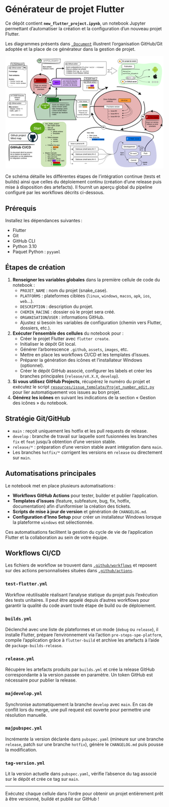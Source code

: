 # Générateur de projet Flutter

Ce dépôt contient **`new_flutter_project.ipynb`**, un notebook Jupyter permettant d’automatiser la création et la configuration d’un nouveau projet Flutter.

Les diagrammes présents dans [`_Document`](./_Document) illustrent l’organisation GitHub/Git adoptée et la place de ce générateur dans la gestion de projet.

![Schéma CI/CD](./_Document/Projet%20CICD.drawio.png)

Ce schéma détaille les différentes étapes de l’intégration continue (tests et builds) ainsi que celles du déploiement continu (création d’une release puis mise à disposition des artefacts). Il fournit un aperçu global du pipeline configuré par les workflows décrits ci-dessous.

## Prérequis

Installez les dépendances suivantes :

- Flutter
- Git
- GitHub CLI
- Python 3.10
- Paquet Python : `pyyaml`

## Étapes de création

1. **Renseigner les variables globales** dans la première cellule de code du notebook :
   - `PROJET_NAME` : nom du projet (snake_case).
   - `PLATFORMS` : plateformes ciblées (`linux`, `windows`, `macos`, `apk`, `ios`, `web`…).
   - `DESCRIPTION` : description du projet.
   - `CHEMIN_RACINE` : dossier où le projet sera créé.
   - `ORGANISATION`/`USER` : informations GitHub.
   - Ajustez si besoin les variables de configuration (chemin vers Flutter, dossiers, etc.).
2. **Exécuter l’ensemble des cellules** du notebook pour :
   - Créer le projet Flutter avec `flutter create`.
   - Initialiser le dépôt Git local.
   - Générer l’arborescence `.github`, `assets`, `images`, etc.
   - Mettre en place les workflows CI/CD et les templates d’issues.
   - Préparer la génération des icônes et l’installateur Windows (optionnel).
   - Créer le dépôt GitHub associé, configurer les labels et créer les branches principales (`release/vX.X.X`, `develop`).
3. **Si vous utilisez GitHub Projects**, récupérez le numéro du projet et exécutez le script [`resources/issue_template/Projet_number_edit.py`](./resources/issue_template/Projet_number_edit.py) pour lier automatiquement vos issues au bon projet.
4. **Générez les icônes** en suivant les indications de la section « Gestion des icônes » du notebook.

## Stratégie Git/GitHub

- `main` : reçoit uniquement les hotfix et les pull requests de release.
- `develop` : branche de travail sur laquelle sont fusionnées les branches `fix` et `feat` jusqu’à obtention d’une version stable.
- `release/*` : préparation d’une version stable avant intégration dans `main`.
- Les branches `hotfix/*` corrigent les versions en `release` ou directement sur `main`.

## Automatisations principales

Le notebook met en place plusieurs automatisations :

- **Workflows GitHub Actions** pour tester, builder et publier l’application.
- **Templates d’issues** (feature, subfeature, bug, fix, hotfix, documentation) afin d’uniformiser la création des tickets.
- **Scripts de mise à jour de version** et génération de `CHANGELOG.md`.
- **Configuration d’Inno Setup** pour créer un installateur Windows lorsque la plateforme `windows` est sélectionnée.

Ces automatisations facilitent la gestion du cycle de vie de l’application Flutter et la collaboration au sein de votre équipe.

## Workflows CI/CD

Les fichiers de workflow se trouvent dans [`.github/workflows`](./.github/workflows) et reposent sur des actions personnalisées situées dans [`.github/actions`](./.github/actions).

### `test-flutter.yml`
Workflow réutilisable réalisant l’analyse statique du projet puis l’exécution des tests unitaires. Il peut être appelé depuis d’autres workflows pour garantir la qualité du code avant toute étape de build ou de déploiement.

### `builds.yml`
Déclenché avec une liste de plateformes et un mode (`debug` ou `release`), il installe Flutter, prépare l’environnement via l’action `pre-steps-spe-platform`, compile l’application grâce à `flutter-build` et archive les artefacts à l’aide de `package-builds-release`.

### `release.yml`
Récupère les artefacts produits par `builds.yml` et crée la release GitHub correspondante à la version passée en paramètre. Un token GitHub est nécessaire pour publier la release.

### `majdevelop.yml`
Synchronise automatiquement la branche `develop` avec `main`. En cas de conflit lors du merge, une pull request est ouverte pour permettre une résolution manuelle.

### `majpubspec.yml`
Incrémente la version déclarée dans `pubspec.yaml` (mineure sur une branche `release`, patch sur une branche `hotfix`), génère le `CHANGELOG.md` puis pousse la modification.

### `tag-version.yml`
Lit la version actuelle dans `pubspec.yaml`, vérifie l’absence du tag associé sur le dépôt et crée ce tag sur `main`.

---

Exécutez chaque cellule dans l’ordre pour obtenir un projet entièrement prêt à être versionné, buildé et publié sur GitHub !

